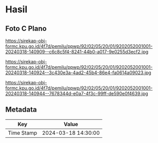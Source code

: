 # Hasil

## Foto C Plano

https://sirekap-obj-formc.kpu.go.id/4f7d/pemilu/ppwp/92/02/05/20/01/9202052001001-20240318-140909--c6c8c5f4-8241-44b0-a017-9e0255d3ecf2.jpg

https://sirekap-obj-formc.kpu.go.id/4f7d/pemilu/ppwp/92/02/05/20/01/9202052001001-20240318-140924--3c430e3a-4ad2-45b4-86e4-fa0614a09023.jpg

https://sirekap-obj-formc.kpu.go.id/4f7d/pemilu/ppwp/92/02/05/20/01/9202052001001-20240318-140944--7678344d-e0a7-4f3c-99ff-de590e0f4639.jpg


## Metadata

| Key        | Value               |
| ---------- | ------------------- |
| Time Stamp | 2024-03-18 14:30:00 |



